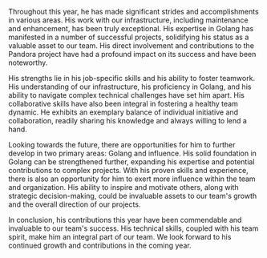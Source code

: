 Throughout this year, he has made significant strides and accomplishments in various areas. His work with our infrastructure, including maintenance and enhancement, has been truly exceptional. His expertise in Golang has manifested in a number of successful projects, solidifying his status as a valuable asset to our team. His direct involvement and contributions to the Pandora project have had a profound impact on its success and have been noteworthy.

His strengths lie in his job-specific skills and his ability to foster teamwork. His understanding of our infrastructure, his proficiency in Golang, and his ability to navigate complex technical challenges have set him apart. His collaborative skills have also been integral in fostering a healthy team dynamic. He exhibits an exemplary balance of individual initiative and collaboration, readily sharing his knowledge and always willing to lend a hand.

Looking towards the future, there are opportunities for him to further develop in two primary areas: Golang and influence. His solid foundation in Golang can be strengthened further, expanding his expertise and potential contributions to complex projects. With his proven skills and experience, there is also an opportunity for him to exert more influence within the team and organization. His ability to inspire and motivate others, along with strategic decision-making, could be invaluable assets to our team's growth and the overall direction of our projects.

In conclusion, his contributions this year have been commendable and invaluable to our team's success. His technical skills, coupled with his team spirit, make him an integral part of our team. We look forward to his continued growth and contributions in the coming year.
